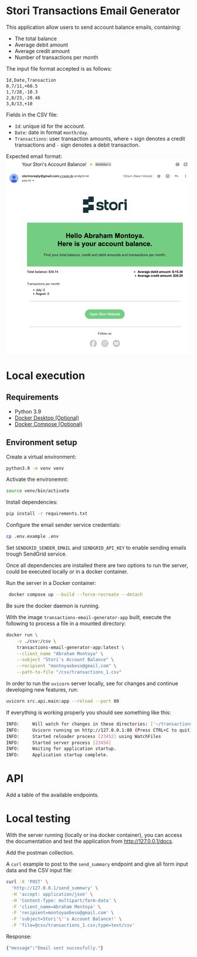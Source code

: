# Stori Transactions Email Generator

This application allow users to send account balance emails, containing:
- The total balance
- Average debit amount
- Average credit amount
- Number of transactions per month

The input file format accepted is as follows:
```csv
Id,Date,Transaction
0,7/11,+60.5
1,7/28,-10.3
2,8/23,-20.46
3,8/13,+10
```

Fields in the CSV file:
- `Id`: unique id for the account.
- `Date`: date in format `month/day`.
- `Transactions`: user transaction amounts, where `+` sign denotes a credit transactions and `-` sign denotes a debit transaction.

Expected email format:
![Expected email format](/assets/email_example.png "Expected email format")


# Local execution

## Requirements
- Python 3.9
- [Docker Desktop (Optional)](https://www.docker.com/products/docker-desktop/)
- [Docker Compose (Optional)](https://pypi.org/project/docker-compose/)


## Environment setup
Create a virtual environment:


```bash
python3.9 -m venv venv
```

Activate the environemnt:

```bash
source venv/bin/activate
```

Install dependencies:

```bash
pip install -r requirements.txt
```

Configure the email sender service credentials:
```bash
cp .env.example .env
```

Set `SENDGRID_SENDER_EMAIL` and `SENDGRID_API_KEY` to enable sending emails trough SendGrid service.



Once all dependencies are installed there are two options to run the server, could be executed locally or in a docker container.

Run the server in a Docker container:
```bash
 docker compose up --build --force-recreate --detach
 ```
 Be sure the docker daemon is running.

With the image `transactions-email-generator-app` built, execute the following to process a file in a mounted directory:
```bash
docker run \
    -v ./csv:/csv \
    transactions-email-generator-app:latest \
    --client_name "Abraham Montoya" \
    --subject "Stori's Account Balance" \
    --recipient "montoyaobeso@gmail.com" \
    --path-to-file "/csv/transactions_1.csv"
```


 In order to run the `uvicorn` server locally, see for changes and continue developing new features, run:
```bash
uvicorn src.api.main:app --reload --port 80
```


 If everything is working properly you should see something like this:
 ```bash
INFO:     Will watch for changes in these directories: ['~/transactions-email-generator']
INFO:     Uvicorn running on http://127.0.0.1:80 (Press CTRL+C to quit)
INFO:     Started reloader process [23452] using WatchFiles
INFO:     Started server process [23454]
INFO:     Waiting for application startup.
INFO:     Application startup complete.
```


# API

Add a table of the available endpoints.

# Local testing

With the server running (locally or ina docker container), you can access the documentation and test the application from http://127.0.0.1/docs.

Add the postman collection.


A `curl` example to post to the `send_summary` endpoint and give all form input data and the CSV input file:
```bash
curl -X 'POST' \
  'http://127.0.0.1/send_summary' \
  -H 'accept: application/json' \
  -H 'Content-Type: multipart/form-data' \
  -F 'client_name=Abraham Montoya' \
  -F 'recipient=montoyaobeso@gmail.com' \
  -F 'subject=Stori'\''s Account Balance!' \
  -F 'file=@csv/transactions_1.csv;type=text/csv'
```

Response:
```bash
{"message":"Email sent succesfully."}
```